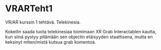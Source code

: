 # VRARTeht1
VR/AR kurssin 1 tehtävä. Telekinesia.

Kokeilin saada tuota telekinesiaa toimimaan XR Grab Interactablen kautta, kun siinä pystyy pitämään sen objectin etäisyyden staattisena, mutta en keksinyt miten/mistä kutsua grab komentoa.
